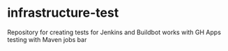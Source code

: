 # infrastructure-test
Repository for creating tests for Jenkins and Buildbot
works with GH Apps
testing with Maven jobs
bar
